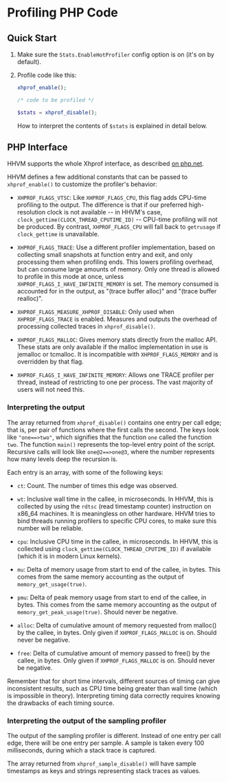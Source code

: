 Profiling PHP Code
==================

## Quick Start ##

1. Make sure the `Stats.EnableHotProfiler` config option is on (it's on by
   default).

2. Profile code like this:

   ```php
   xhprof_enable();

   /* code to be profiled */

   $stats = xhprof_disable();
   ```

   How to interpret the contents of `$stats` is explained in detail below.


## PHP Interface ##

HHVM supports the whole Xhprof interface, as described
[on php.net](http://php.net/manual/en/book.xhprof.php).

HHVM defines a few additional constants that can be passed to `xhprof_enable()`
to customize the profiler's behavior:

* `XHPROF_FLAGS_VTSC`: Like `XHPROF_FLAGS_CPU`, this flag adds CPU-time
  profiling to the output. The difference is that if our preferred
  high-resolution clock is not available -- in HHVM's case,
  `clock_gettime(CLOCK_THREAD_CPUTIME_ID)` -- CPU-time profiling will not be
  produced. By contrast, `XHPROF_FLAGS_CPU` will fall back to `getrusage` if
  `clock_gettime` is unavailable.

* `XHPROF_FLAGS_TRACE`: Use a different profiler implementation, based on
  collecting small snapshots at function entry and exit, and only processing
  them when profiling ends. This lowers profiling overhead, but can consume
  large amounts of memory. Only one thread is allowed to profile in this mode at
  once, unless `XHPROF_FLAGS_I_HAVE_INFINITE_MEMORY` is set. The memory consumed
  is accounted for in the output, as "(trace buffer alloc)" and "(trace buffer
  realloc)".

* `XHPROF_FLAGS_MEASURE_XHPROF_DISABLE`: Only used when `XHPROF_FLAGS_TRACE` is
  enabled. Measures and outputs the overhead of processing collected traces in
  `xhprof_disable()`.

* `XHPROF_FLAGS_MALLOC`: Gives memory stats directly from the malloc API. These
  stats are only available if the malloc implementation in use is jemalloc or
  tcmalloc. It is incompatible with `XHPROF_FLAGS_MEMORY` and is overridden by
  that flag.

* `XHPROF_FLAGS_I_HAVE_INFINITE_MEMORY`: Allows one TRACE profiler per thread,
  instead of restricting to one per process. The vast majority of users will not
  need this.


### Interpreting the output ###

The array returned from `xhprof_disable()` contains one entry per call edge;
that is, per pair of functions where the first calls the second. The keys look
like `"one==>two"`, which signifies that the function `one` called the function
`two`. The function `main()` represents the top-level entry point of the script.
Recursive calls will look like `one@2==>one@3`, where the number represents how
many levels deep the recursion is.

Each entry is an array, with some of the following keys:

* `ct`: Count. The number of times this edge was observed.

* `wt`: Inclusive wall time in the callee, in microseconds. In HHVM, this is
  collected by using the `rdtsc` (read timestamp counter) instruction on x86_64
  machines. It is meaningless on other hardware. HHVM tries to bind threads
  running profilers to specific CPU cores, to make sure this number will be
  reliable.

* `cpu`: Inclusive CPU time in the callee, in microseconds. In HHVM, this is
  collected using `clock_gettime(CLOCK_THREAD_CPUTIME_ID)` if available (which
  it is in modern Linux kernels).

* `mu`: Delta of memory usage from start to end of the callee, in bytes. This
  comes from the same memory accounting as the output of
  `memory_get_usage(true)`.

* `pmu`: Delta of peak memory usage from start to end of the callee, in bytes.
  This comes from the same memory accounting as the output of
  `memory_get_peak_usage(true)`. Should never be negative.

* `alloc`: Delta of cumulative amount of memory requested from malloc() by the
  callee, in bytes. Only given if `XHPROF_FLAGS_MALLOC` is on. Should never be
  negative.

* `free`: Delta of cumulative amount of memory passed to free() by the callee,
  in bytes. Only given if `XHPROF_FLAGS_MALLOC` is on. Should never be negative.


Remember that for short time intervals, different sources of timing can give
inconsistent results, such as CPU time being greater than wall time (which is
impossible in theory). Interpreting timing data correctly requires knowing the
drawbacks of each timing source.


### Interpreting the output of the sampling profiler ###

The output of the sampling profiler is different. Instead of one entry per call
edge, there will be one entry per sample. A sample is taken every 100
milliseconds, during which a stack trace is captured.

The array returned from `xhprof_sample_disable()` will have sample timestamps as
keys and strings representing stack traces as values.
